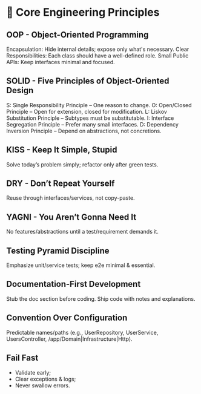 # 📄 Core Engineering Principles

## OOP - Object-Oriented Programming
Encapsulation: Hide internal details; expose only what's necessary.
Clear Responsibilities: Each class should have a well-defined role.
Small Public APIs: Keep interfaces minimal and focused.

## SOLID - Five Principles of Object-Oriented Design
S: Single Responsibility Principle – One reason to change.
O: Open/Closed Principle – Open for extension, closed for modification.
L: Liskov Substitution Principle – Subtypes must be substitutable.
I: Interface Segregation Principle – Prefer many small interfaces.
D: Dependency Inversion Principle – Depend on abstractions, not concretions.

## KISS - Keep It Simple, Stupid
Solve today’s problem simply; refactor only after green tests.

## DRY - Don’t Repeat Yourself
Reuse through interfaces/services, not copy-paste.

## YAGNI - You Aren’t Gonna Need It
No features/abstractions until a test/requirement demands it.

## Testing Pyramid Discipline
Emphasize unit/service tests; keep e2e minimal & essential.

## Documentation-First Development
Stub the doc section before coding.
Ship code with notes and explanations.

## Convention Over Configuration
Predictable names/paths (e.g., UserRepository, UserService, UsersController, /app/Domain|Infrastructure|Http).

## Fail Fast
- Validate early;
- Clear exceptions & logs;
- Never swallow errors.
